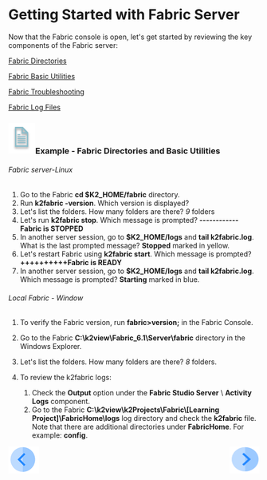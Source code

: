 # Getting Started with Fabric Server

Now that the Fabric console is open, let's get started by reviewing the key components of the Fabric server:

[Fabric Directories](/articles/02_fabric_architecture/02_fabric_directories.md)

[Fabric Basic Utilities](/articles/02_fabric_architecture/03_fabric_basics_getting_started.md)

[Fabric Troubleshooting](/articles/21_Fabric_troubleshooting/01_Fabric_troubleshooting_overview.md)

[Fabric Log Files](/articles/21_Fabric_troubleshooting/02_Fabric_troubleshooting_log_files.md)


### ![](/academy/Training_Level_1/03_fabric_basic_LU/images/example.png)Example - Fabric Directories and Basic Utilities

###### Fabric server-Linux

1. Go to the Fabric **cd $K2_HOME/fabric** directory.  
2. Run **k2fabric -version**. Which version is displayed?
3. Let's list the folders. How many folders are there? *9* folders
4. Let's run **k2fabric stop**. Which message is prompted? **------------Fabric is STOPPED**
5. In another server session, go to **$K2_HOME/logs** and **tail k2fabric.log**. What is the last prompted message? **Stopped** marked in yellow.
6. Let's restart Fabric using **k2fabric start**. Which message is prompted?**++++++++++Fabric is READY**
7. In another server session, go to **$K2_HOME/logs** and **tail k2fabric.log**. Which message is prompted? **Starting** marked in blue.

###### Local Fabric - Window

1. To verify the Fabric version, run **fabric>version;** in the Fabric Console.

2. Go to the Fabric **C:\k2view\Fabric_6.1\Server\fabric** directory in the Windows Explorer.

3. Let's list the folders. How many folders are there? *8* folders.

4. To review the k2fabric logs: 

   1. Check the **Output** option under the **Fabric Studio Server** \ **Activity Logs** component.
   2. Go to the Fabric **C:\k2view\k2Projects\Fabric\\[Learning Project]\FabricHome\logs** log directory and check the **k2fabric** file. Note that there are additional directories under **FabricHome**. For example: **config**. 

   

 [![Previous](/articles/images/Previous.png)](/academy/Training_Level_1/04_fabric_runtime/01_fabric_runtime_overview.md)[<img align="right" width="60" height="54" src="/articles/images/Next.png">](/academy/Training_Level_1/04_fabric_runtime/03_fabric_deployment.md)

